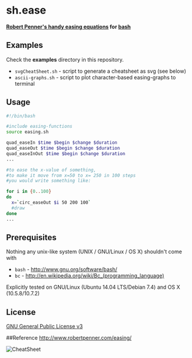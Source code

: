 sh.ease
=======
**[Robert Penner's handy easing equations](http://robertpenner.com/easing/) for  [bash](http://www.gnu.org/software/bash/)**



## Examples
Check the **examples** directory in this repository.

- `svgCheatSheet.sh` - script to generate a cheatsheet as svg (see below)
- `ascii-graphs.sh` - script to plot character-based easing-graphs to terminal


## Usage
```bash
#!/bin/bash

#include easing-functions
source easing.sh

quad_easeIn $time $begin $change $duration
quad_easeOut $time $begin $change $duration
quad_easeInOut $time $begin $change $duration
...

#to ease the x-value of something,    
#to make it move from x=50 to x= 250 in 100 steps    
#you would write something like:    

for i in {0..100}
do
  x=`circ_easeOut $i 50 200 100`
  #draw
done
...
```


## Prerequisites
Nothing any unix-like system (UNIX / GNU/Linux / OS X) shouldn't come with    
- `bash` - http://www.gnu.org/software/bash/
- `bc` - http://en.wikipedia.org/wiki/Bc_(programming_language)

Explicitly tested on GNU/Linux (Ubuntu 14.04 LTS/Debian 7.4) and OS X (10.5.8/10.7.2)

## License
[GNU General Public License v3](http://www.gnu.org/licenses/gpl-3.0.txt)

##Reference
http://www.robertpenner.com/easing/

![CheatSheet](https://rawgit.com/b3nson/sh.ease/master/examples/cheatsheet.svg)
